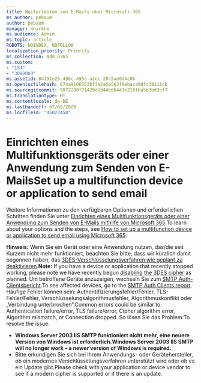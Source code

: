 ```yaml
---
title: Weiterleiten von E-Mails über Microsoft 365
ms.author: pebaum
author: pebaum
manager: mnirkhe
ms.audience: Admin
ms.topic: article
ROBOTS: NOINDEX, NOFOLLOW
localization_priority: Priority
ms.collection: Adm_O365
ms.custom:
- "154"
- "3000003"
ms.assetid: 84191e23-496c-495a-a2ec-28c5ae0d4c0b
ms.openlocfilehash: 074a9106553bf3a2a5e563f9ebaca9dfc38111cb
ms.sourcegitcommit: 9872280f71429d2344b0b441e218fba5b3bd3cf7
ms.translationtype: HT
ms.contentlocale: de-DE
ms.lasthandoff: 07/02/2020
ms.locfileid: "45023458"
---
```

# <a name="set-up-a-multifunction-device-or-application-to-send-email"></a><span data-ttu-id="07715-102">Einrichten eines Multifunktionsgeräts oder einer Anwendung zum Senden von E-Mails</span><span class="sxs-lookup"><span data-stu-id="07715-102">Set up a multifunction device or application to send email</span></span>

<span data-ttu-id="07715-103">Weitere Informationen zu den verfügbaren Optionen und erforderlichen Schritten finden Sie unter [Einrichten eines Multifunktionsgeräts oder einer Anwendung zum Senden von E-Mails mithilfe von Microsoft 365](https://docs.microsoft.com/Exchange/mail-flow-best-practices/how-to-set-up-a-multifunction-device-or-application-to-send-email-using-microsoft-365-or-office-365).</span><span class="sxs-lookup"><span data-stu-id="07715-103">To learn about your options and the steps, see [How to set up a multifunction device or application to send email using Microsoft 365](https://docs.microsoft.com/Exchange/mail-flow-best-practices/how-to-set-up-a-multifunction-device-or-application-to-send-email-using-microsoft-365-or-office-365).</span></span>
  
<span data-ttu-id="07715-104">**Hinweis:** Wenn Sie ein Gerät oder eine Anwendung nutzen, das/die seit Kurzem nicht mehr funktioniert, beachten Sie bitte, dass wir kürzlich damit begonnen haben, das [3DES-Verschlüsselungsverfahren wie geplant zu deaktivieren](https://docs.microsoft.com/microsoft-365/compliance/technical-reference-details-about-encryption).</span><span class="sxs-lookup"><span data-stu-id="07715-104">**Note:** If you have a device or application that recently stopped working, please note we have recently begun [disabling the 3DES cipher](https://docs.microsoft.com/microsoft-365/compliance/technical-reference-details-about-encryption) as planned.</span></span> <span data-ttu-id="07715-105">Um betroffene Geräte anzuzeigen, wechseln Sie zum [SMTP Auth-Clientsbericht](https://protection.office.com/mailflow/dashboard).</span><span class="sxs-lookup"><span data-stu-id="07715-105">To see affected devices, go to the [SMTP Auth Clients report](https://protection.office.com/mailflow/dashboard).</span></span> <span data-ttu-id="07715-106">Häufige Fehler können sein: Authentifizierungsfehler/Fehler, TLS-Fehler/Fehler, Verschlüsselungsalgorithmusfehler, Algorithmuskonflikt oder „Verbindung unterbrochen“.</span><span class="sxs-lookup"><span data-stu-id="07715-106">Common errors could be similar to: Authentication failure/error, TLS failure/error, Cipher algorithm error, Algorithm mismatch, or Connection dropped.</span></span> <span data-ttu-id="07715-107">So lösen Sie das Problem:</span><span class="sxs-lookup"><span data-stu-id="07715-107">To resolve the issue:</span></span>

 - <span data-ttu-id="07715-108">**Windows Server 2003 IIS SMTP funktioniert nicht mehr, eine neuere Version von Windows ist erforderlich.**</span><span class="sxs-lookup"><span data-stu-id="07715-108">**Windows Server 2003 IIS SMTP will no longer work – a newer version of Windows is required.**</span></span>  
 - <span data-ttu-id="07715-109">Bitte erkundigen Sie sich bei Ihrem Anwendungs- oder Gerätehersteller, ob ein modernes Verschlüsselungsverfahren unterstützt wird oder ob es ein Update gibt.</span><span class="sxs-lookup"><span data-stu-id="07715-109">Please check with your application or device vendor to see if a modern cipher is supported or if there is an update.</span></span>
